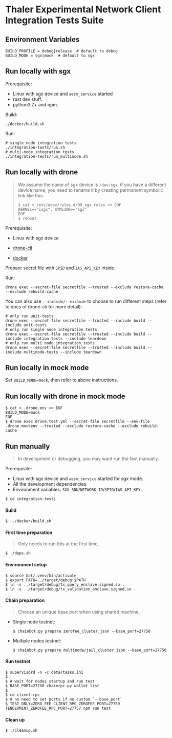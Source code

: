 # Thaler Experimental Network Client Integration Tests Suite

## Environment Variables

```
BUILD_PROFILE = debug|release  # default to debug
BUILD_MODE = sgx|mock  # default to sgx
```

## Run locally with sgx

Prerequisite:

* Linux with sgx device and `aesm_service` started
* rust dev stuff.
* python3.7+ and npm.

Build:

```shell
./docker/build.sh
```

Run:

```shell
# single node integration tests
./integration-tests/run.sh
# multi-node integration tests
./integration-tests/run_multinode.sh
```

## Run locally with drone

> We assume the name of sgx device is `/dev/sgx`, if you have a different device name, you need to rename it by creating permanent symbolic link like this:
>
> ```shell
> $ cat > /etc/udev/rules.d/99_sgx.rules << EOF
> KERNEL=="isgx", SYMLINK+="sgx"
> EOF
> $ reboot
> ```

Prerequisite:

* Linux with sgx device

* [drone-cli](https://docs.drone.io/cli/install/)

- [docker](https://www.docker.com/get-started)

Prepare secret file with `SPID` and `IAS_API_KEY` inside.

Run:

```shell
drone exec --secret-file secretfile --trusted --exclude restore-cache --exclude rebuild-cache
```

You can also use `--include/--exclude` to choose to run different steps (refer to docs of drone-cli for more detail):

```shell
# only run unit-tests
drone exec --secret-file secretfile --trusted --include build --include unit-tests
# only run single node integration tests
drone exec --secret-file secretfile --trusted --include build --include integration-tests --include teardown
# only run multi node integration tests
drone exec --secret-file secretfile --trusted --include build --include multinode-tests --include teardown
```

## Run locally in mock mode

Set `BUILD_MODE=mock`, then refer to above instructions.

## Run locally with drone in mock mode

```
$ cat > .drone.env << EOF
BUILD_MODE=mock
EOF
$ drone exec drone.test.yml --secret-file secretfile --env-file .drone.mockenv --trusted --exclude restore-cache --exclude rebuild-cache
```

## Run manually

> In development or debugging, you may want run the test manually.

Prerequisite:
* Linux with sgx device and `aesm_service` started for sgx mode.
* All the development dependencies.
* Environment variables: `SGX_SDK`/`NETWORK_ID`/`SPID`/`IAS_API_KEY`.

```
$ cd integration-tests
```

#### Build

```
$ ../docker/build.sh
```

#### First time preparation

> Only needs to run this at the first time.

```
$ ./deps.sh
```

#### Environment setup

```
$ source bot/.venv/bin/activate
$ export PATH=../target/debug:$PATH
$ ln -s ../target/debug/tx_query_enclave.signed.so .
$ ln -s ../target/debug/tx_validation_enclave.signed.so .
```

#### Chain preparation

> Choose an unique base port when using shared machine.

- Single node testnet:

  ```
  $ chainbot.py prepare zerofee_cluster.json --base_port=27750
  ```

- Multiple nodes testnet:

  ```
  $ chainbot.py prepare multinode/jail_cluster.json --base_port=27750
  ```

#### Run testnet

```
$ supervisord -n -c data/tasks.ini
$
$ # wait for nodes startup and run test
$ BASE_PORT=27750 chainrpc.py wallet list
$
$ cd client-rpc
$ # no need to set ports if no custom `--base_port`
$ TEST_ONLY=ZERO_FEE CLIENT_RPC_ZEROFEE_PORT=27759 TENDERMINT_ZEROFEE_RPC_PORT=27757 npm run test
```

#### Clean up

```
$ ./cleanup.sh
```

